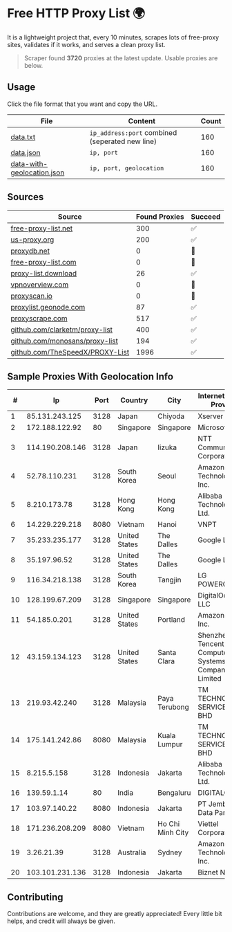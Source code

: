 
# Free HTTP Proxy List 🌍

It is a lightweight project that, every 10 minutes, scrapes lots of free-proxy sites, validates if it works, and serves a clean proxy list.


> Scraper found **3720** proxies at the latest update. Usable proxies are below.

## Usage

Click the file format that you want and copy the URL.


|File|Content|Count|
|----|-------|-----|
|[data.txt](https://raw.githubusercontent.com/themiralay/Proxy-List-World/master/data.txt)|`ip_address:port` combined (seperated new line)|160|
|[data.json](https://raw.githubusercontent.com/themiralay/Proxy-List-World/master/data.json)|`ip, port`|160|
|[data-with-geolocation.json](https://raw.githubusercontent.com/themiralay/Proxy-List-World/master/data-with-geolocation.json)|`ip, port, geolocation`|160|

## Sources

|Source|Found Proxies|Succeed|
|------|-------------|-------|
|[free-proxy-list.net](https://free-proxy-list.net)|300|✅|
|[us-proxy.org](https://www.us-proxy.org)|200|✅|
|[proxydb.net](http://proxydb.net)|0|🚫|
|[free-proxy-list.com](https://free-proxy-list.com/?page=&port=&type%5B%5D=http&type%5B%5D=https&up_time=0&search=Search)|0|🚫|
|[proxy-list.download](https://www.proxy-list.download/HTTP)|26|✅|
|[vpnoverview.com](https://vpnoverview.com/privacy/anonymous-browsing/free-proxy-servers)|0|🚫|
|[proxyscan.io](https://www.proxyscan.io)|0|🚫|
|[proxylist.geonode.com](https://proxylist.geonode.com/api/proxy-list?limit=300&page=1&sort_by=lastChecked&sort_type=desc&protocols=http,https)|87|✅|
|[proxyscrape.com](https://api.proxyscrape.com/v2/?request=displayproxies&protocol=http&timeout=10000&country=all&ssl=all&anonymity=all)|517|✅|
|[github.com/clarketm/proxy-list](https://raw.githubusercontent.com/clarketm/proxy-list/master/proxy-list-raw.txt)|400|✅|
|[github.com/monosans/proxy-list](https://raw.githubusercontent.com/monosans/proxy-list/main/proxies/http.txt)|194|✅|
|[github.com/TheSpeedX/PROXY-List](https://raw.githubusercontent.com/TheSpeedX/PROXY-List/master/http.txt)|1996|✅|


## Sample Proxies With Geolocation Info

|#|Ip|Port|Country|City|Internet Service Provider|
|-|--|----|-------|----|-------------------------|
|1|85.131.243.125|3128|Japan|Chiyoda|Xserver Inc.|
|2|172.188.122.92|80|Singapore|Singapore|Microsoft|
|3|114.190.208.146|3128|Japan|Iizuka|NTT Communications Corporation|
|4|52.78.110.231|3128|South Korea|Seoul|Amazon Technologies Inc.|
|5|8.210.173.78|3128|Hong Kong|Hong Kong|Alibaba (US) Technology Co., Ltd.|
|6|14.229.229.218|8080|Vietnam|Hanoi|VNPT|
|7|35.233.235.177|3128|United States|The Dalles|Google LLC|
|8|35.197.96.52|3128|United States|The Dalles|Google LLC|
|9|116.34.218.138|3128|South Korea|Tangjin|LG POWERCOMM|
|10|128.199.67.209|3128|Singapore|Singapore|DigitalOcean, LLC|
|11|54.185.0.201|3128|United States|Portland|Amazon.com, Inc.|
|12|43.159.134.123|3128|United States|Santa Clara|Shenzhen Tencent Computer Systems Company Limited|
|13|219.93.42.240|3128|Malaysia|Paya Terubong|TM TECHNOLOGY SERVICES SDN BHD|
|14|175.141.242.86|8080|Malaysia|Kuala Lumpur|TM TECHNOLOGY SERVICES SDN BHD|
|15|8.215.5.158|3128|Indonesia|Jakarta|Alibaba (US) Technology Co., Ltd.|
|16|139.59.1.14|80|India|Bengaluru|DIGITALOCEAN|
|17|103.97.140.22|8080|Indonesia|Jakarta|PT Jembatan Data Pangrango|
|18|171.236.208.209|8080|Vietnam|Ho Chi Minh City|Viettel Corporation|
|19|3.26.21.39|3128|Australia|Sydney|Amazon Technologies Inc.|
|20|103.101.231.136|3128|Indonesia|Jakarta|Biznet Networks|



## Contributing

Contributions are welcome, and they are greatly appreciated! Every
little bit helps, and credit will always be given.

